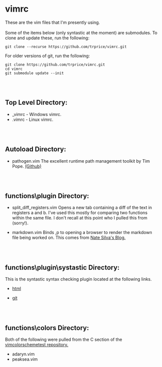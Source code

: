 vimrc
=====

These are the vim files that I'm presently using.
<br>
<br>
Some of the items below (only syntastic at the moment) are submodules. To clone and update these, run the following:

    git clone --recurse https://github.com/trprice/vimrc.git

For older versions of git, run the following:

    git clone https://github.com/trprice/vimrc.git
    cd vimrc
    git submodule update --init
<br>
<br>

Top Level Directory:
--------------------
* \_vimrc - Windows vimrc.
* .vimrc - Linux vimrc.
<br>
<br>

Autoload Directory:
-------------------
*   pathogen.vim
    The excellent runtime path management toolkit by Tim Pope. [\(Github\)](https://github.com/tpope/vim-pathogen)
<br>
<br>

functions\\plugin Directory:
----------------------------

*   split\_diff\_registers.vim
    Opens a new tab containing a diff of the text in registers a and b. I've used this mostly for comparing two functions within the same file.
    I don't recall at this point who I pulled this from (sorry!).

*   markdown.vim
    Binds ,p to opening a browser to render the markdown file being worked on. This comes from [Nate Silva's Blog.](http://blog.natesilva.com/post/5256838248/how-to-preview-a-markdown-document-in-vim)
<br>
<br>

functions\\plugin\\systastic Directory:
----------------------------
This is the syntastic syntax checking plugin located at the following links.
<br>
*   [html](https://github.com/scrooloose/syntastic)

*   [git](https://github.com/scrooloose/syntastic.git)
<br>
<br>

functions\\colors Directory:
----------------------------

Both of the following were pulled from the C section of the [vimcolorschemetest repository.](http://vimcolorschemetest.googlecode.com/svn/html/index-c.html)

* adaryn.vim
* peaksea.vim
